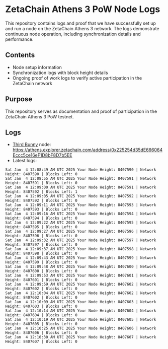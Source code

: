 # ZetaChain Athens 3 PoW Node Logs
This repository contains logs and proof that we have successfully set up and run a node on the ZetaChain Athens 3 network. The logs demonstrate continuous node operation, including synchronization details and performance.

## Contents
- Node setup information
- Synchronization logs with block height details
- Ongoing proof of work logs to verify active participation in the ZetaChain network

## Purpose
This repository serves as documentation and proof of participation in the ZetaChain Athens 3 PoW testnet.

## Logs

- [Third Bunny](https://thirdbunny.xyz/) node: https://athens.explorer.zetachain.com/address/0x225254d35dE666064Eccc5ce16eF1D8bF8D7b5EE
- Latest logs:
```
Sat Jan  4 12:08:49 AM UTC 2025 Your Node Height: 8407590 | Network Height: 8407590 | Blocks Left: 0
Sat Jan  4 12:08:55 AM UTC 2025 Your Node Height: 8407591 | Network Height: 8407591 | Blocks Left: 0
Sat Jan  4 12:09:00 AM UTC 2025 Your Node Height: 8407591 | Network Height: 8407592 | Blocks Left: 1
Sat Jan  4 12:09:05 AM UTC 2025 Your Node Height: 8407592 | Network Height: 8407592 | Blocks Left: 0
Sat Jan  4 12:09:11 AM UTC 2025 Your Node Height: 8407593 | Network Height: 8407593 | Blocks Left: 0
Sat Jan  4 12:09:16 AM UTC 2025 Your Node Height: 8407594 | Network Height: 8407594 | Blocks Left: 0
Sat Jan  4 12:09:22 AM UTC 2025 Your Node Height: 8407595 | Network Height: 8407595 | Blocks Left: 0
Sat Jan  4 12:09:27 AM UTC 2025 Your Node Height: 8407596 | Network Height: 8407596 | Blocks Left: 0
Sat Jan  4 12:09:32 AM UTC 2025 Your Node Height: 8407597 | Network Height: 8407597 | Blocks Left: 0
Sat Jan  4 12:09:37 AM UTC 2025 Your Node Height: 8407598 | Network Height: 8407598 | Blocks Left: 0
Sat Jan  4 12:09:43 AM UTC 2025 Your Node Height: 8407599 | Network Height: 8407599 | Blocks Left: 0
Sat Jan  4 12:09:48 AM UTC 2025 Your Node Height: 8407600 | Network Height: 8407600 | Blocks Left: 0
Sat Jan  4 12:09:53 AM UTC 2025 Your Node Height: 8407601 | Network Height: 8407601 | Blocks Left: 0
Sat Jan  4 12:09:59 AM UTC 2025 Your Node Height: 8407602 | Network Height: 8407602 | Blocks Left: 0
Sat Jan  4 12:10:04 AM UTC 2025 Your Node Height: 8407602 | Network Height: 8407602 | Blocks Left: 0
Sat Jan  4 12:10:09 AM UTC 2025 Your Node Height: 8407603 | Network Height: 8407603 | Blocks Left: 0
Sat Jan  4 12:10:14 AM UTC 2025 Your Node Height: 8407604 | Network Height: 8407604 | Blocks Left: 0
Sat Jan  4 12:10:19 AM UTC 2025 Your Node Height: 8407605 | Network Height: 8407605 | Blocks Left: 0
Sat Jan  4 12:10:25 AM UTC 2025 Your Node Height: 8407606 | Network Height: 8407606 | Blocks Left: 0
Sat Jan  4 12:10:30 AM UTC 2025 Your Node Height: 8407607 | Network Height: 8407607 | Blocks Left: 0
```
